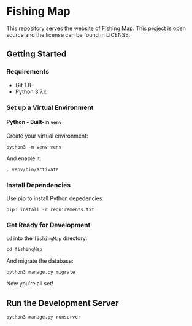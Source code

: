 # Fishing Map

This repository serves the website of Fishing Map. This project is open source and the license can be found in LICENSE.

## Getting Started

### Requirements

- Git 1.8+
- Python 3.7.x

### Set up a Virtual Environment

#### Python - Built-in `venv`

Create your virtual environment:

    python3 -m venv venv

And enable it:

    . venv/bin/activate

### Install Dependencies

Use pip to install Python depedencies:

    pip3 install -r requirements.txt

### Get Ready for Development

`cd` into the `fishingMap` directory:

    cd fishingMap

And migrate the database:

    python3 manage.py migrate

Now you’re all set!

## Run the Development Server

    python3 manage.py runserver
